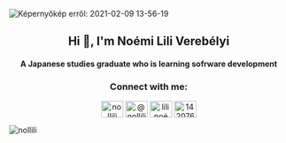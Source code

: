 ![Képernyőkép erről: 2021-02-09 13-56-19](https://user-images.githubusercontent.com/66601688/107370092-d2fed000-6ae2-11eb-9136-678dbcebfef4.png)

<h2 align="center">Hi 👋, I'm Noémi Lili Verebélyi</h2>
<h4 align="center">A Japanese studies graduate who is learning sofrware development</h4>



<h3 align="center">Connect with me:</h3>
<p align="center">
<a href="https://codepen.io/nollili" target="blank"><img align="center" src="https://cdn.jsdelivr.net/npm/simple-icons@3.0.1/icons/codepen.svg" alt="nollili" height="30" width="40" /></a>
<a href="https://dev.to/@nollili" target="blank"><img align="center" src="https://cdn.jsdelivr.net/npm/simple-icons@3.0.1/icons/dev-dot-to.svg" alt="@nollili" height="30" width="40" /></a>
<a href="https://www.linkedin.com/in/lili-no%C3%A9mi-vereb%C3%A9lyi-ba0b34140/" target="blank"><img align="center" src="https://cdn.jsdelivr.net/npm/simple-icons@3.0.1/icons/linkedin.svg" alt="lili noémi verebélyi" height="30" width="40" /></a>
<a href="https://stackoverflow.com/users/14207645" target="blank"><img align="center" src="https://cdn.jsdelivr.net/npm/simple-icons@3.0.1/icons/stackoverflow.svg" alt="14207645" height="30" width="40" /></a>
</p>




<p><img align="center" src="https://github-readme-stats.vercel.app/api/top-langs?username=nollili&show_icons=true&locale=en&layout=compact&theme=tokyonight" alt="nollili" /></p>













<!--
**Nollili/Nollili** is a ✨ _special_ ✨ repository because its `README.md` (this file) appears on your GitHub profile.

![Nollili's GitHub stats](https://github-readme-stats.vercel.app/api?username=Nollili&show_icons=true&count_private=true&theme=tokyonight)
<br>

[![Top Langs](https://github-readme-stats.vercel.app/api/top-langs/?username=Nollili&langs_count=8&theme=tokyonight)](https://github.com/Nollili/github-readme-stats)



<p><img align="center" src="https://github-readme-stats.vercel.app/api?username=nollili&show_icons=true&locale=en&theme=tokyonight" alt="nollili" /></p>

&nbsp;


<img src="Képernyőkép erről: 2021-02-09 13-56-19.png" alt="Girl" height="300">
### Hi there 👋

[![Nollili's GitHub stats](https://github-readme-stats.vercel.app/api?username=Nollili)](https://github.com/Nollili/github-readme-stats)(https://github.com/Nollili/github-readme-stats)
![Nollili's GitHub stats](https://github-readme-stats.vercel.app/api?username=Nollili&count_private=true)
![Nollili's GitHub stats](https://github-readme-stats.vercel.app/api?username=Nollili&show_icons=true)

[![Top Langs](https://github-readme-stats.vercel.app/api/top-langs/?username=Nollili&theme=tokyonight)](https://github.com/Nollili/github-readme-stats)
<br>


<script src="https://unpkg.com/@codersrank/skills-chart@x.x.x/codersrank-skills-chart.min.js"></script>
<codersrank-skills-chart username="nollili"></codersrank-skills-chart>

Here are some ideas to get you started:

- 🔭 I’m currently working on ...
- 🌱 I’m currently learning ...
<codersrank-skills-chart username="nollili"></codersrank-skills-chart>
- 👯 I’m looking to collaborate on ...
- 🤔 I’m looking for help with ...
- 💬 Ask me about ...
- 📫 How to reach me: ...
- 😄 Pronouns: ...
- ⚡ Fun fact: ...
-->
